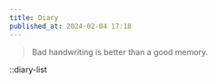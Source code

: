 ```yaml
---
title: Diary
published_at: 2024-02-04 17:18
---
```


> Bad handwriting is better than a good memory.

::diary-list
